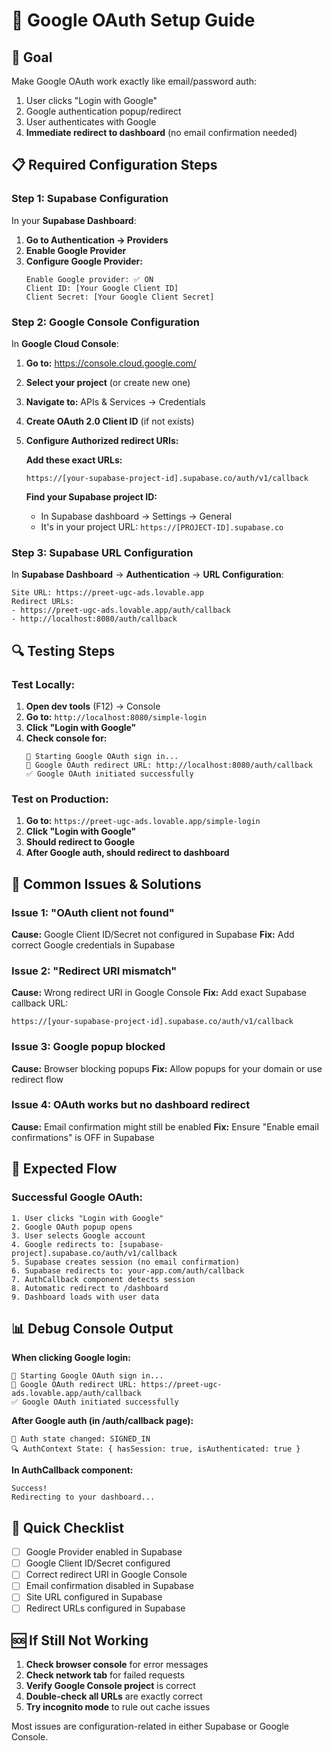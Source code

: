 # 🔧 Google OAuth Setup Guide

## 🎯 Goal
Make Google OAuth work exactly like email/password auth:
1. User clicks "Login with Google"
2. Google authentication popup/redirect
3. User authenticates with Google
4. **Immediate redirect to dashboard** (no email confirmation needed)

## 📋 **Required Configuration Steps**

### **Step 1: Supabase Configuration**

In your **Supabase Dashboard**:

1. **Go to Authentication → Providers**
2. **Enable Google Provider**
3. **Configure Google Provider:**
   ```
   Enable Google provider: ✅ ON
   Client ID: [Your Google Client ID]
   Client Secret: [Your Google Client Secret]
   ```

### **Step 2: Google Console Configuration**

In **Google Cloud Console**:

1. **Go to:** https://console.cloud.google.com/
2. **Select your project** (or create new one)
3. **Navigate to:** APIs & Services → Credentials
4. **Create OAuth 2.0 Client ID** (if not exists)
5. **Configure Authorized redirect URIs:**

   **Add these exact URLs:**
   ```
   https://[your-supabase-project-id].supabase.co/auth/v1/callback
   ```

   **Find your Supabase project ID:**
   - In Supabase dashboard → Settings → General
   - It's in your project URL: `https://[PROJECT-ID].supabase.co`

### **Step 3: Supabase URL Configuration**

In **Supabase Dashboard** → **Authentication** → **URL Configuration**:

```
Site URL: https://preet-ugc-ads.lovable.app
Redirect URLs:
- https://preet-ugc-ads.lovable.app/auth/callback
- http://localhost:8080/auth/callback
```

## 🔍 **Testing Steps**

### **Test Locally:**
1. **Open dev tools** (F12) → Console
2. **Go to:** `http://localhost:8080/simple-login`
3. **Click "Login with Google"**
4. **Check console for:**
   ```
   🚀 Starting Google OAuth sign in...
   🔗 Google OAuth redirect URL: http://localhost:8080/auth/callback
   ✅ Google OAuth initiated successfully
   ```

### **Test on Production:**
1. **Go to:** `https://preet-ugc-ads.lovable.app/simple-login`
2. **Click "Login with Google"**
3. **Should redirect to Google**
4. **After Google auth, should redirect to dashboard**

## 🚨 **Common Issues & Solutions**

### **Issue 1: "OAuth client not found"**
**Cause:** Google Client ID/Secret not configured in Supabase
**Fix:** Add correct Google credentials in Supabase

### **Issue 2: "Redirect URI mismatch"**
**Cause:** Wrong redirect URI in Google Console
**Fix:** Add exact Supabase callback URL:
```
https://[your-supabase-project-id].supabase.co/auth/v1/callback
```

### **Issue 3: Google popup blocked**
**Cause:** Browser blocking popups
**Fix:** Allow popups for your domain or use redirect flow

### **Issue 4: OAuth works but no dashboard redirect**
**Cause:** Email confirmation might still be enabled
**Fix:** Ensure "Enable email confirmations" is OFF in Supabase

## 🔄 **Expected Flow**

### **Successful Google OAuth:**
```
1. User clicks "Login with Google"
2. Google OAuth popup opens
3. User selects Google account
4. Google redirects to: [supabase-project].supabase.co/auth/v1/callback
5. Supabase creates session (no email confirmation)
6. Supabase redirects to: your-app.com/auth/callback
7. AuthCallback component detects session
8. Automatic redirect to /dashboard
9. Dashboard loads with user data
```

## 📊 **Debug Console Output**

**When clicking Google login:**
```
🚀 Starting Google OAuth sign in...
🔗 Google OAuth redirect URL: https://preet-ugc-ads.lovable.app/auth/callback
✅ Google OAuth initiated successfully
```

**After Google auth (in /auth/callback page):**
```
🔔 Auth state changed: SIGNED_IN
🔍 AuthContext State: { hasSession: true, isAuthenticated: true }
```

**In AuthCallback component:**
```
Success!
Redirecting to your dashboard...
```

## 🎯 **Quick Checklist**

- [ ] Google Provider enabled in Supabase
- [ ] Google Client ID/Secret configured
- [ ] Correct redirect URI in Google Console
- [ ] Email confirmation disabled in Supabase
- [ ] Site URL configured in Supabase
- [ ] Redirect URLs configured in Supabase

## 🆘 **If Still Not Working**

1. **Check browser console** for error messages
2. **Check network tab** for failed requests
3. **Verify Google Console project** is correct
4. **Double-check all URLs** are exactly correct
5. **Try incognito mode** to rule out cache issues

Most issues are configuration-related in either Supabase or Google Console.